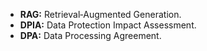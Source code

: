 <ul>
<li><strong>RAG:</strong> Retrieval‑Augmented Generation.</li>
<li><strong>DPIA:</strong> Data Protection Impact Assessment.</li>
<li><strong>DPA:</strong> Data Processing Agreement.</li>
</ul>